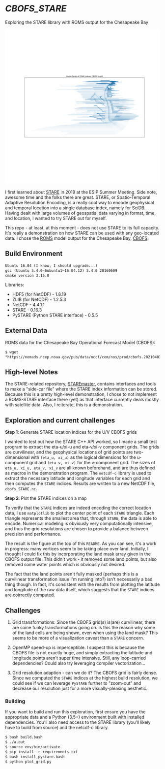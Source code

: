 # *CBOFS_STARE*

Exploring the STARE library with ROMS output for the Chesapeake Bay

![](./figs/out.png)

I first learned about [STARE](https://github.com/SpatioTemporal/STARE) in 2019 at the ESIP Summer Meeting.
Side note, awesome time and the folks there are great. STARE, or Spatio-Temporal Adaptive Resolution Encoding,
is a really cool way to encode geophysical and temporal location into a single database index, namely for SciDB.
Having dealt with large volumes of geospatial data varying in format, time, and location, I wanted to try
STARE out for myself.

This repo - at least, at this moment - does not use STARE to its full capacity. It's really a
demonstration on how STARE can be used with any geo-located data. I chose the [ROMS](https://www.myroms.org/)
model output for the Chesapeake Bay, [CBOFS](https://tidesandcurrents.noaa.gov/ofs/cbofs/cbofs.html).

## Build Environment

```
Ubuntu 16.04 (I know, I should upgrade...)
gcc (Ubuntu 5.4.0-6ubuntu1~16.04.12) 5.4.0 20160609
cmake version 3.15.0
```

Libraries:
- HDF5 (for NetCDF) - 1.8.19
- ZLIB (for NetCDF) - 1.2.5.3
- NetCDF - 4.4.1.1
- STARE - 0.16.3 
- PySTARE (Python STARE interface) - 0.5.5

## External Data

ROMS data for the Chesapeake Bay Operational Forecast Model (CBOFS):

```
$ wget "https://nomads.ncep.noaa.gov/pub/data/nccf/com/nos/prod/cbofs.20210403/nos.cbofs.fields.f001.20210403.t00z.nc"
```

## High-level Notes

The STARE-related repository, [STAREmaster](https://github.com/SpatioTemporal/STAREmaster), contains
interfaces and tools to make a "side-car file" where the STARE index information can be stored. Because
this is a pretty high-level demonstration, I chose to not implement a ROMS-STARE interface there (yet) as
that interface currently deals mostly with satellite data. Also, I reiterate, this is a demonstration.

## Exploration and current challenges

__Step 1__: Generate STARE location indices for the U/V CBOFS grids

I wanted to test out how the STARE C++ API worked, so I made a small test program
to extract the eta-u/xi-u and eta-v/xi-v component grids. The grids are curvilinear,
and the geophysical locations of grid points are two-dimensional with `(eta_u, xi_u)`
as the logical dimensions for the u-component grid and `(eta_v, xi_v)` for the v-component
grid. The sizes of `eta_u, xi_u, eta_v, xi_v` are all known beforehand, and are thus defined
as macros in the demonstration program. The `netcdf-c` library is used to extract
the necessary latitude and longitude variables for each grid and then computes the `STARE`
indices. Results are written to a new NetCDF file, `cbofs_STARE.nc`.

__Step 2__: Plot the STARE indices on a map

To verify that the `STARE` indices are indeed encoding the correct location data, I use
`matplotlib` to plot the center point of each `STARE` triangle. Each triangle represents
the smallest area that, through `STARE`, the data is able to encode. Numerical modeling is
obviously very computationally intensive, and thus the grid resolutions are chosen to provide
a balance between precision and performance.

The result is the figure at the top of this `README`. As you can see, it's a work in progress:
many vertices seem to be taking place over land. Initially, I thought I could fix this by
incorporating the land mask array given in the CBOFS output file. This didn't work - it removed
some land points, but also removed some water points which is obviously not desired.

The fact that the land points aren't fully masked (perhaps this is a curvilinear transformation
issue I'm running into?) isn't necessarily a bad thing though. In fact, it's consistent with
the results from plotting the latitude and longitude of the raw data itself, which suggests
that the `STARE` indices are coirrectly computed.

## Challenges

1. Grid transformations: Since the CBOFS grid(s) is(are) curvilinear, there are
some funky transformations going on. Is this the reason why some of the land cells
are being shown, even when using the land mask? This seems to be more of a visualization
caveat than a `STARE` concern.

2. OpenMP speed-up is imperceptible. I suspect this is because the CBOFS file is not exactly huge,
and simply extracting the latitude and longitude points aren't super time intensive. Still, any
loop-carried dependencies? Could also try leveraging compiler vectorization...

3. Grid resolution adaption - can we do it? The CBOFS grid is fairly dense. Since we computed the
`STARE` indices at the highest build resolution, we could see if we can leverage `PySTARE` further
to "zoom-out" and decrease our resolution just for a more visually-pleasing aesthetic.

### Building

If you want to build and run this exploration, first ensure you have the appropriate data and a
Python (3.5+) environment built with installed dependencies. You'll also need access to the STARE
library (you'll likely have to build from source) and the netcdf-c library.

```
$ bash build.bash
$ ./a.out
$ source env/bin/activate
$ pip install -r requirements.txt
$ bash install_pystare.bash
$ python plot_grid.py
```
